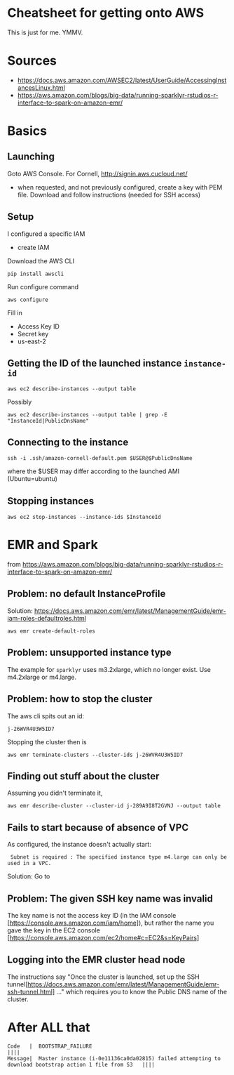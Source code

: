 # Cheatsheet for getting onto AWS 

This is just for me. YMMV.

# Sources
- https://docs.aws.amazon.com/AWSEC2/latest/UserGuide/AccessingInstancesLinux.html
- https://aws.amazon.com/blogs/big-data/running-sparklyr-rstudios-r-interface-to-spark-on-amazon-emr/

# Basics
## Launching
Goto AWS Console. For Cornell, http://signin.aws.cucloud.net/
- when requested, and not previously configured, create a key with PEM file. Download and follow instructions (needed for SSH access)

## Setup
I configured a specific IAM
- create IAM

Download the AWS CLI

    pip install awscli

Run configure command

    aws configure

Fill in 
- Access Key ID
- Secret key
- us-east-2

## Getting the ID of the launched instance `instance-id`
    aws ec2 describe-instances --output table

Possibly

    aws ec2 describe-instances --output table | grep -E "InstanceId|PublicDnsName"

## Connecting to the instance
    ssh -i .ssh/amazon-cornell-default.pem $USER@$PublicDnsName
where the $USER may differ according to the launched AMI (Ubuntu=ubuntu)

## Stopping instances
    aws ec2 stop-instances --instance-ids $InstanceId


# EMR and Spark
from https://aws.amazon.com/blogs/big-data/running-sparklyr-rstudios-r-interface-to-spark-on-amazon-emr/

## Problem: no default InstanceProfile
Solution: https://docs.aws.amazon.com/emr/latest/ManagementGuide/emr-iam-roles-defaultroles.html

    aws emr create-default-roles
    
## Problem: unsupported instance type
The example for `sparklyr` uses m3.2xlarge, which no longer exist. Use m4.2xlarge or m4.large.

## Problem: how to stop the cluster
The aws cli spits out an id:

    j-26WVR4U3W5ID7

Stopping the cluster then is

    aws emr terminate-clusters --cluster-ids j-26WVR4U3W5ID7
## Finding out stuff about the cluster
Assuming you didn't terminate it,

    aws emr describe-cluster --cluster-id j-289A9I8T2GVNJ --output table

## Fails to start because of absence of VPC
As configured, the instance doesn't actually start:
   
     Subnet is required : The specified instance type m4.large can only be used in a VPC.

Solution: Go to 

## Problem: The given SSH key name was invalid
The key name is not the access key ID (in the IAM console [https://console.aws.amazon.com/iam/home]), but rather the name you gave the key in the EC2 console [https://console.aws.amazon.com/ec2/home#c=EC2&s=KeyPairs] 

## Logging into the EMR cluster head node
The instructions say "Once the cluster is launched, set up the SSH tunnel[https://docs.aws.amazon.com/emr/latest/ManagementGuide/emr-ssh-tunnel.html] ..." which requires you to know the Public DNS name of the cluster.

# After ALL that

    Code   |  BOOTSTRAP_FAILURE                                                                                     ||||
    Message|  Master instance (i-0e11136ca0da02815) failed attempting to download bootstrap action 1 file from S3   ||||
